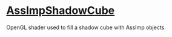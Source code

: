 # [AssImpShadowCube](AssImpShadowCube.hpp)

OpenGL shader used to fill a shadow cube with AssImp objects.